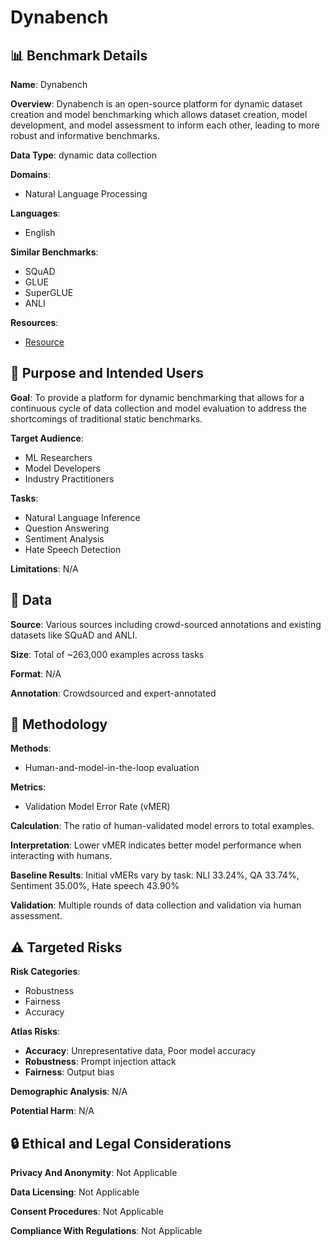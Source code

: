 # Dynabench

## 📊 Benchmark Details

**Name**: Dynabench

**Overview**: Dynabench is an open-source platform for dynamic dataset creation and model benchmarking which allows dataset creation, model development, and model assessment to inform each other, leading to more robust and informative benchmarks.

**Data Type**: dynamic data collection

**Domains**:
- Natural Language Processing

**Languages**:
- English

**Similar Benchmarks**:
- SQuAD
- GLUE
- SuperGLUE
- ANLI

**Resources**:
- [Resource](https://dynabench.org)

## 🎯 Purpose and Intended Users

**Goal**: To provide a platform for dynamic benchmarking that allows for a continuous cycle of data collection and model evaluation to address the shortcomings of traditional static benchmarks.

**Target Audience**:
- ML Researchers
- Model Developers
- Industry Practitioners

**Tasks**:
- Natural Language Inference
- Question Answering
- Sentiment Analysis
- Hate Speech Detection

**Limitations**: N/A

## 💾 Data

**Source**: Various sources including crowd-sourced annotations and existing datasets like SQuAD and ANLI.

**Size**: Total of ~263,000 examples across tasks

**Format**: N/A

**Annotation**: Crowdsourced and expert-annotated

## 🔬 Methodology

**Methods**:
- Human-and-model-in-the-loop evaluation

**Metrics**:
- Validation Model Error Rate (vMER)

**Calculation**: The ratio of human-validated model errors to total examples.

**Interpretation**: Lower vMER indicates better model performance when interacting with humans.

**Baseline Results**: Initial vMERs vary by task: NLI 33.24%, QA 33.74%, Sentiment 35.00%, Hate speech 43.90%

**Validation**: Multiple rounds of data collection and validation via human assessment.

## ⚠️ Targeted Risks

**Risk Categories**:
- Robustness
- Fairness
- Accuracy

**Atlas Risks**:
- **Accuracy**: Unrepresentative data, Poor model accuracy
- **Robustness**: Prompt injection attack
- **Fairness**: Output bias

**Demographic Analysis**: N/A

**Potential Harm**: N/A

## 🔒 Ethical and Legal Considerations

**Privacy And Anonymity**: Not Applicable

**Data Licensing**: Not Applicable

**Consent Procedures**: Not Applicable

**Compliance With Regulations**: Not Applicable
